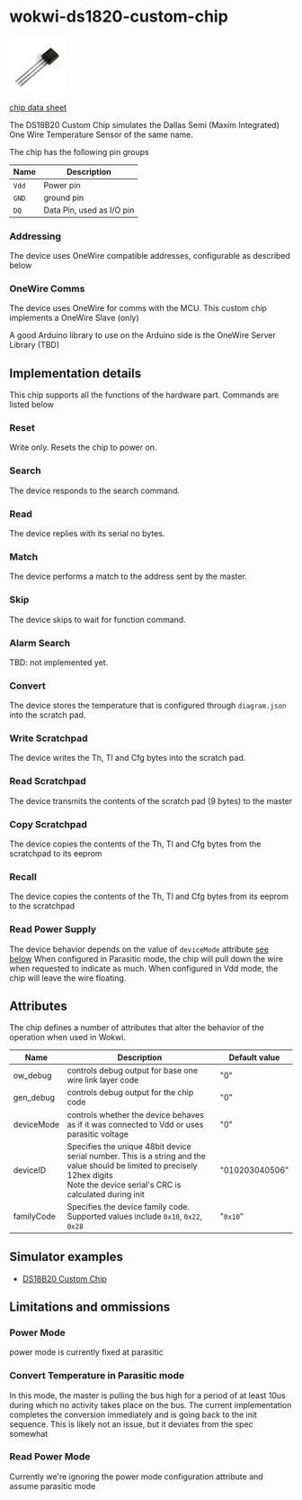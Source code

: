 # wokwi-ds1820-custom-chip
<img src="ds18b20.jpg" width="100" height="100"/>

[chip data sheet](https://datasheets.maximintegrated.com/en/ds/DS18B20.pdf)

The DS18B20 Custom Chip simulates the Dallas Semi (Maxim Integrated) One Wire Temperature Sensor of the same name. 

The chip has the following pin groups

| Name         | Description                                            |
| ------------ | ------------------------------------------------------ |
| `Vdd`   | Power pin          |
| `GND`     | ground pin                        |
| `DQ`      | Data Pin, used as I/O pin           |


### Addressing
The device uses OneWire compatible addresses, configurable as described below
### OneWire Comms 
The device uses OneWire for comms with the MCU. This custom chip implements a OneWire Slave (only)

A good Arduino library to use on the Arduino side is the OneWire Server Library (TBD)


## Implementation details
This chip supports all the functions of the hardware part. Commands are listed below

### Reset 
Write only. Resets the chip to power on. 

### Search
The device responds to the search command.
### Read
The device replies with its serial no bytes.

### Match
The device performs a match to the address sent by the master.

### Skip
The device skips to wait for function command.

### Alarm Search
TBD: not implemented yet.

### Convert
The device stores the temperature that is configured through `diagram.json` into the scratch pad.

### Write Scratchpad
The device writes the Th, Tl and Cfg bytes into the scratch pad.

### Read Scratchpad
The device transmits the contents of the scratch pad (9 bytes) to the master

### Copy Scratchpad
The device copies the contents of the Th, Tl and Cfg bytes from the scratchpad to its eeprom

### Recall 
The device copies the contents of the Th, Tl and Cfg bytes from its eeprom to the scratchpad

### Read Power Supply
The device behavior depends on the value of `deviceMode` attribute [see below](#devicemode)
When configured in Parasitic mode, the chip will pull down the wire when requested to indicate as much. When configured in Vdd mode, the chip will leave the wire floating.


## Attributes
The chip defines a number of attributes that alter the behavior of the  operation when used in Wokwi. 

| Name         | Description                                            | Default value             |
| ------------ | ------------------------------------------------------ | ------------------------- |
| <span id="owDebug">ow_debug</span>   |  controls debug output for base one wire link layer code | "0"                 |
| <span id="genDebug">gen_debug</span>   |  controls debug output for the chip code | "0"                 |
| <span id="deviceMode">deviceMode</span>   |  controls whether the device behaves as if it was connected to Vdd or uses parasitic voltage | "0"                 |
| <span id="deviceID">deviceID</span>   |  Specifies the unique 48bit device serial number. This is a string and the value should be limited to precisely 12hex digits<br>Note the device serial's CRC is calculated during init | "010203040506"                 |
| <span id="familyCode">familyCode</span>   |  Specifies the device family code. Supported values include `0x10`, `0x22`, `0x28` | "`0x10`"                 |

## Simulator examples

- [DS18B20 Custom Chip](https://wokwi.com/projects/350278641316266578)

##  Limitations and ommissions

### Power Mode
power mode is currently fixed at parasitic

### Convert Temperature in Parasitic mode
In this mode, the master is pulling the bus high for a period of at least 10us during which no activity 
takes place on the bus. The current implementation completes the conversion immediately and is going back 
to the init sequence. This is likely not an issue, but it deviates from the spec somewhat

### Read Power Mode
Currently we're ignoring the power mode configuration attribute and assume parasitic mode